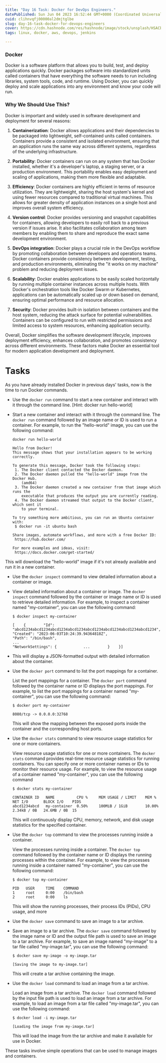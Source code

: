 ```yaml
---
title: "Day 16 Task: Docker for DevOps Engineers."
datePublished: Sun Jun 04 2023 16:52:44 GMT+0000 (Coordinated Universal Time)
cuid: clihnvqfj00000al2dmjtglbe
slug: day-16-task-docker-for-devops-engineers
cover: https://cdn.hashnode.com/res/hashnode/image/stock/unsplash/HSACbYjZsqQ/upload/1818473e343c9b9a401e45e00d638724.jpeg
tags: linux, docker, aws, devops, jenkins

---
```


### Docker

Docker is a software platform that allows you to build, test, and deploy applications quickly. Docker packages software into standardized units called containers that have everything the software needs to run including libraries, system tools, code, and runtime. Using Docker, you can quickly deploy and scale applications into any environment and know your code will run.

### Why We Should Use This?

Docker is important and widely used in software development and deployment for several reasons:

1. **Containerization**: Docker allows applications and their dependencies to be packaged into lightweight, self-contained units called containers. Containers provide a consistent and isolated environment, ensuring that an application runs the same way across different systems, regardless of the underlying infrastructure.
    
2. **Portability**: Docker containers can run on any system that has Docker installed, whether it's a developer's laptop, a staging server, or a production environment. This portability enables easy deployment and scaling of applications, making them more flexible and adaptable.
    
3. **Efficiency**: Docker containers are highly efficient in terms of resource utilization. They are lightweight, sharing the host system's kernel and using fewer resources compared to traditional virtual machines. This allows for greater density of application instances on a single host and improves overall system efficiency.
    
4. **Version control**: Docker provides versioning and snapshot capabilities for containers, allowing developers to easily roll back to a previous version if issues arise. It also facilitates collaboration among team members by enabling them to share and reproduce the exact same development environment.
    
5. **DevOps integration**: Docker plays a crucial role in the DevOps workflow by promoting collaboration between developers and operations teams. Docker containers provide consistency between development, testing, and production environments, eliminating the "it works on my machine" problem and reducing deployment issues.
    
6. **Scalability**: Docker enables applications to be easily scaled horizontally by running multiple container instances across multiple hosts. With Docker's orchestration tools like Docker Swarm or Kubernetes, applications can be automatically scaled up or down based on demand, ensuring optimal performance and resource allocation.
    
7. **Security**: Docker provides built-in isolation between containers and the host system, reducing the attack surface for potential vulnerabilities. Containers can be configured to run with restricted permissions and limited access to system resources, enhancing application security.
    

Overall, Docker simplifies the software development lifecycle, improves deployment efficiency, enhances collaboration, and promotes consistency across different environments. These factors make Docker an essential tool for modern application development and deployment.

# Tasks

As you have already installed Docker in previous days' tasks, now is the time to run Docker commands.

* Use the `docker run` command to start a new container and interact with it through the command line. \[Hint: docker run hello-world\]
    
* Start a new container and interact with it through the command line. The `docker run` command followed by an image name or ID is used to run a container. For example, to run the "hello-world" image, you can use the following command:
    
    ```plaintext
    docker run hello-world
    
    Hello from Docker!
    This message shows that your installation appears to be working correctly.
    
    To generate this message, Docker took the following steps:
     1. The Docker client contacted the Docker daemon.
     2. The Docker daemon pulled the "hello-world" image from the Docker Hub.
        (amd64)
     3. The Docker daemon created a new container from that image which runs the
        executable that produces the output you are currently reading.
     4. The Docker daemon streamed that output to the Docker client, which sent it
        to your terminal.
    
    To try something more ambitious, you can run an Ubuntu container with:
     $ docker run -it ubuntu bash
    
    Share images, automate workflows, and more with a free Docker ID:
     https://hub.docker.com/
    
    For more examples and ideas, visit:
     https://docs.docker.com/get-started/
    ```
    

This will download the "hello-world" image if it's not already available and run it in a new container.

* Use the `docker inspect` command to view detailed information about a container or image.
    
* View detailed information about a container or image. The `docker inspect` command followed by the container or image name or ID is used to retrieve detailed information. For example, to inspect a container named "my-container", you can use the following command:
    
    ```plaintext
    $ docker inspect my-container
    
    [    {        "Id": "abcd1234abcd1234abcd1234abcd1234abcd1234abcd1234abcd1234abcd1234",        
    "Created": "2023-06-03T10:24:39.94364818Z",        
    "Path": "/bin/bash",        
    ...        
    "NetworkSettings": {            ...        }    }]
    ```
    
* This will display a JSON-formatted output with detailed information about the container.
    
* Use the `docker port` command to list the port mappings for a container.
    
    List the port mappings for a container. The `docker port` command followed by the container name or ID displays the port mappings. For example, to list the port mappings for a container named "my-container", you can use the following command:
    
    ```plaintext
    $ docker port my-container
    
    8080/tcp -> 0.0.0.0:32768
    ```
    
    This will show the mapping between the exposed ports inside the container and the corresponding host ports.
    
* Use the `docker stats` command to view resource usage statistics for one or more containers.
    
    View resource usage statistics for one or more containers. The `docker stats` command provides real-time resource usage statistics for running containers. You can specify one or more container names or IDs to monitor their resource usage. For example, to view the resource usage of a container named "my-container", you can use the following command
    
    ```plaintext
    $ docker stats my-container
    
    CONTAINER ID   NAME          CPU %     MEM USAGE / LIMIT    MEM %     NET I/O       BLOCK I/O    PIDS
    abcd1234abcd   my-container  0.50%     100MiB / 1GiB        10.00%    2.34kB / 0B   24.6MB / 0B  15
    ```
    
    This will continuously display CPU, memory, network, and disk usage statistics for the specified container.
    
* Use the `docker top` command to view the processes running inside a container.
    
    View the processes running inside a container. The `docker top` command followed by the container name or ID displays the running processes within the container. For example, to view the processes running inside a container named "my-container", you can use the following command:
    
    ```plaintext
    $ docker top my-container
    
    PID   USER     TIME    COMMAND
    1     root     0:00    /bin/bash
    2     root     0:00    ls
    ```
    
    This will show the running processes, their process IDs (PIDs), CPU usage, and more
    
* Use the `docker save` command to save an image to a tar archive.
    
* Save an image to a tar archive. The `docker save` command followed by the image name or ID and the output file path is used to save an image to a tar archive. For example, to save an image named "my-image" to a tar file called "my-image.tar", you can use the following command:
    
    ```plaintext
    $ docker save my-image -o my-image.tar
    
    [Saving the image to my-image.tar]
    ```
    
    This will create a tar archive containing the image.
    
* Use the `docker load` command to load an image from a tar archive.
    
    Load an image from a tar archive. The `docker load` command followed by the input file path is used to load an image from a tar archive. For example, to load an image from a tar file called "my-image.tar", you can use the following command:
    
    ```plaintext
    $ docker load -i my-image.tar
    
    [Loading the image from my-image.tar]
    ```
    
    This will load the image from the tar archive and make it available for use in Docker.
    

These tasks involve simple operations that can be used to manage images and containers.